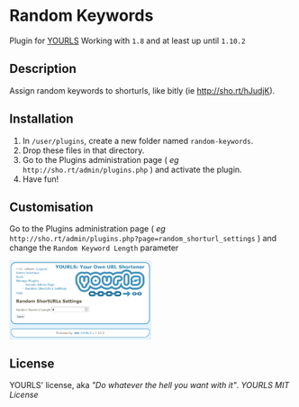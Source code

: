 Random Keywords
===============

Plugin for [YOURLS](http://yourls.org) Working with `1.8` and at least up until `1.10.2`

Description
-----------
Assign random keywords to shorturls, like bitly (ie http://sho.rt/hJudjK).

Installation
------------
1. In `/user/plugins`, create a new folder named `random-keywords`.
2. Drop these files in that directory.
3. Go to the Plugins administration page ( *eg* `http://sho.rt/admin/plugins.php` ) and activate the plugin.
4. Have fun!

Customisation
------------
Go to the Plugins administration page ( *eg* `http://sho.rt/admin/plugins.php?page=random_shorturl_settings` ) and change the `Random Keyword Length` parameter

<img src="./YOURLS-random-keywords.png" alt="screenshot" width="50%" align="middle">

License
-------
YOURLS' license, aka *"Do whatever the hell you want with it"*. 
_YOURLS MIT License_
